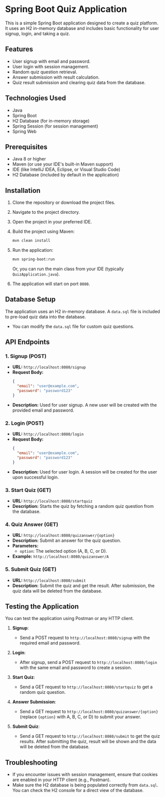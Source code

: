 # Spring Boot Quiz Application

This is a simple Spring Boot application designed to create a quiz platform. It uses an H2 in-memory database and includes basic functionality for user signup, login, and taking a quiz.

## Features

- User signup with email and password.
- User login with session management.
- Random quiz question retrieval.
- Answer submission with result calculation.
- Quiz result submission and clearing quiz data from the database.

## Technologies Used

- Java
- Spring Boot
- H2 Database (for in-memory storage)
- Spring Session (for session management)
- Spring Web

## Prerequisites

- Java 8 or higher
- Maven (or use your IDE's built-in Maven support)
- IDE (like IntelliJ IDEA, Eclipse, or Visual Studio Code)
- H2 Database (included by default in the application)

## Installation

1. Clone the repository or download the project files.
2. Navigate to the project directory.
3. Open the project in your preferred IDE.
4. Build the project using Maven:
   ```bash
   mvn clean install
   ```

5. Run the application:
   ```bash
   mvn spring-boot:run
   ```
   Or, you can run the main class from your IDE (typically `QuizApplication.java`).

6. The application will start on port `8080`.

## Database Setup

The application uses an H2 in-memory database. A `data.sql` file is included to pre-load quiz data into the database.

- You can modify the `data.sql` file for custom quiz questions.
  
## API Endpoints

### 1. **Signup** (POST)
   - **URL:** `http://localhost:8080/signup`
   - **Request Body:**
     ```json
     {
       "email": "user@example.com",
       "password": "password123"
     }
     ```
   - **Description:** Used for user signup. A new user will be created with the provided email and password.

### 2. **Login** (POST)
   - **URL:** `http://localhost:8080/login`
   - **Request Body:**
     ```json
     {
       "email": "user@example.com",
       "password": "password123"
     }
     ```
   - **Description:** Used for user login. A session will be created for the user upon successful login.

### 3. **Start Quiz** (GET)
   - **URL:** `http://localhost:8080/startquiz`
   - **Description:** Starts the quiz by fetching a random quiz question from the database.

### 4. **Quiz Answer** (GET)
   - **URL:** `http://localhost:8080/quizanswer/{option}`
   - **Description:** Submit an answer for the quiz question.
   - **Parameters:** 
     - `option`: The selected option (A, B, C, or D).
   - **Example:** 
     `http://localhost:8080/quizanswer/A`

### 5. **Submit Quiz** (GET)
   - **URL:** `http://localhost:8080/submit`
   - **Description:** Submit the quiz and get the result. After submission, the quiz data will be deleted from the database.

## Testing the Application

You can test the application using Postman or any HTTP client.

1. **Signup**:
   - Send a POST request to `http://localhost:8080/signup` with the required email and password.

2. **Login**:
   - After signup, send a POST request to `http://localhost:8080/login` with the same email and password to create a session.

3. **Start Quiz**:
   - Send a GET request to `http://localhost:8080/startquiz` to get a random quiz question.

4. **Answer Submission**:
   - Send a GET request to `http://localhost:8080/quizanswer/{option}` (replace `{option}` with A, B, C, or D) to submit your answer.

5. **Submit Quiz**:
   - Send a GET request to `http://localhost:8080/submit` to get the quiz results. After submitting the quiz, result will be shown and the data will be deleted from the database.

## Troubleshooting

- If you encounter issues with session management, ensure that cookies are enabled in your HTTP client (e.g., Postman).
- Make sure the H2 database is being populated correctly from `data.sql`. You can check the H2 console for a direct view of the database.
